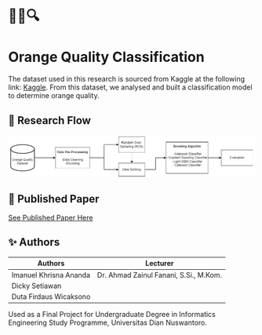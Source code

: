 # 🍊🌳🔍
# Orange Quality Classification

The dataset used in this research is sourced from Kaggle at the following link: [Kaggle](https://www.google.com/url?q=https%3A%2F%2Fwww.kaggle.com%2Fdatasets%2Fshruthiiiee%2Forange-quality%3Fresource%3Ddownload). From this dataset, we analysed and built a classification model to determine orange quality.

## 🔄 Research Flow
![Research Flow](/Orange_Quality_Classification_Method.png)

## 📙 Published Paper
[See Published Paper Here](https://e-journal.hamzanwadi.ac.id/index.php/edumatic/article/view/25836)

## ✨ Authors
|         Authors         |                 Lecturer               | 
| ----------------------- | -------------------------------------- |
| Imanuel Khrisna Ananda  | Dr. Ahmad Zainul Fanani, S.Si., M.Kom. |
| Dicky Setiawan          |                                        |
| Duta Firdaus Wicaksono  |                                        |

Used as a Final Project for Undergraduate Degree in Informatics Engineering Study Programme, Universitas Dian Nuswantoro.
